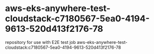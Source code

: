 # aws-eks-anywhere-test-cloudstack-c7180567-5ea0-4194-9613-520d413f2176-78
repository for use with E2E test job aws-eks-anywhere-test-cloudstack:c7180567-5ea0-4194-9613-520d413f2176-78
